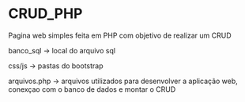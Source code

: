 # CRUD_PHP
Pagina web simples feita em PHP com objetivo de realizar um CRUD 

banco_sql -> local do arquivo sql

css/js -> pastas do bootstrap 

arquivos.php -> arquivos utilizados para desenvolver a aplicação web, conexçao com o banco de dados e montar o CRUD
